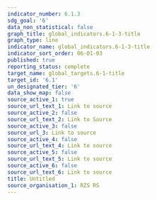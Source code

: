 ```yaml
---
indicator_number: 6.1.3
sdg_goal: '6'
data_non_statistical: false
graph_title: global_indicators.6-1-3-title
graph_type: line
indicator_name: global_indicators.6-1-3-title
indicator_sort_order: 06-01-03
published: true
reporting_status: complete
target_name: global_targets.6-1-title
target_id: '6.1'
un_designated_tier: '6'
data_show_map: false
source_active_1: true
source_url_text_1: Link to source
source_active_2: false
source_url_text_2: Link to Source
source_active_3: false
source_url_3: Link to source
source_active_4: false
source_url_text_4: Link to source
source_active_5: false
source_url_text_5: Link to source
source_active_6: false
source_url_text_6: Link to source
title: Untitled
source_organisation_1: RZS RS
---
```

